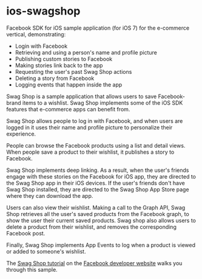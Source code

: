 ios-swagshop
============

Facebook SDK for iOS sample application (for iOS 7) for the e-commerce vertical, demonstrating:

* Login with Facebook
* Retrieving and using a person's name and profile picture
* Publishing custom stories to Facebook
* Making stories link back to the app
* Requesting the user's past Swag Shop actions
* Deleting a story from Facebook
* Logging events that happen inside the app

Swag Shop is a sample application that allows users to save Facebook-brand items to a wishlist. Swag Shop implements some of the iOS SDK features that e-commerce apps can benefit from.

Swag Shop allows people to log in with Facebook, and when users are logged in it uses their name and profile picture to personalize their experience. 

People can browse the Facebook products using a list and detail views. When people save a product to their wishlist, it publishes a story to Facebook.

Swag Shop implements deep linking. As a result, when the user's friends engage with these stories on the Facebook for iOS app, they are directed to the Swag Shop app in their iOS devices. If the user's friends don't have Swag Shop installed, they are directed to the Swag Shop App Store page where they can download the app.

Users can also view their wishlist. Making a call to the Graph API, Swag Shop retrieves all the user's saved products from the Facebook graph, to show the user their current saved products. Swag shop also allows users to delete a product from their wishlist, and removes the corresponding Facebook post.

Finally, Swag Shop implements App Events to log when a product is viewed or added to someone's wishlist.

The [Swag Shop tutorial](https://developers.intern.facebook.com/docs/ios/swagshop/) on the [Facebook developer website](http://developers.facebook.com) walks you through this sample.

